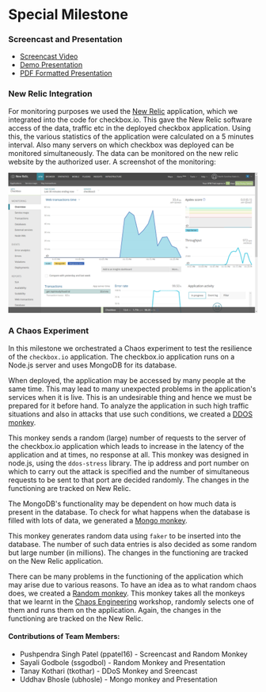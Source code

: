 # Special Milestone  
   
### Screencast and Presentation
* [Screencast Video](https://youtu.be/iVJF2YRApeo)
* [Demo Presentation](https://docs.google.com/presentation/d/1ADZcTiMOfrVHE2XpOzMo85I-SpyauO6gYzUGxRI4eO8/edit?usp=sharing)
* [PDF Formatted Presentation](https://github.ncsu.edu/ppatel16/DevOpsKnights/blob/chaos/CSC519%20-%20DevOps%20-%20Spring%202018%20-%20DevOps%20Knights.pdf)

### New Relic Integration   
For monitoring purposes we used the [New Relic](https://newrelic.com/) application, which we integrated into the code for checkbox.io. This gave the New Relic software access of the data, traffic etc in the deployed checkbox application. Using this, the various statistics of the application were calculated on a 5 minutes interval. Also many servers on which checkbox was deployed can be monitored simultaneously. The data can be monitored on the new relic website by the authorized user. A screenshot of the monitoring:

![newrelic](new-relic.png)
   
### A Chaos Experiment  
In this milestone we orchestrated a Chaos experiment to test the resilience of the `checkbox.io` application. The checkbox.io application runs on a Node.js server and uses MongoDB for its database.  
   
When deployed, the application may be accessed by many people at the same time. This may lead to many unexpected problems in the application's services when it is live. This is an undesirable thing and hence we must be prepared for it before hand. To analyze the application in such high traffic situations and also in attacks that use such conditions, we created a [DDOS monkey](https://github.ncsu.edu/ppatel16/DevOpsKnights/blob/chaos/chaos/ddos-monkey.js).

This monkey sends a random (large) number of requests to the server of the checkbox.io application which leads to increase in the latency of the application and at times, no response at all. This monkey was designed in node.js, using the `ddos-stress` library. The ip address and port number on which to carry out the attack is specified and the number of simultaneous requests to be sent to that port are decided randomly. The changes in the functioning are tracked on New Relic.
    
The MongoDB's functionality may be dependent on how much data is present in the database. To check for what happens when the database is filled with lots of data, we generated a [Mongo monkey](https://github.ncsu.edu/ppatel16/DevOpsKnights/blob/chaos/files/monkeys/mongo-monkey.js).      

This monkey generates random data using `faker` to be inserted into the database. The number of such data entries is also decided as some random but large number (in millions). The changes in the functioning are tracked on the New Relic application.   
   
There can be many problems in the functioning of the application which may arise due to various reasons. To have an idea as to what random chaos does, we created a [Random monkey](https://github.ncsu.edu/ppatel16/DevOpsKnights/blob/chaos/random-monkey.js).
This monkey takes all the monkeys that we learnt in the [Chaos Engineering](https://github.com/CSC-DevOps/Chaos) workshop, randomly selects one of them and runs them on the application. Again, the changes in the functioning are tracked on the New Relic.

#### Contributions of Team Members:
* Pushpendra Singh Patel (ppatel16) - Screencast and Random Monkey
* Sayali Godbole (ssgodbol) - Random Monkey and Presentation
* Tanay Kothari (tkothar) - DDoS Monkey and Sreencast
* Uddhav Bhosle (ubhosle) - Mongo monkey and Presentation
